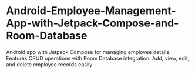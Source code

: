 # Android-Employee-Management-App-with-Jetpack-Compose-and-Room-Database
Android app with Jetpack Compose for managing employee details. Features CRUD operations with Room Database integration. Add, view, edit, and delete employee records easily

